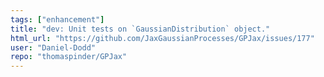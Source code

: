 ```yaml
---
tags: ["enhancement"]
title: "dev: Unit tests on `GaussianDistribution` object."
html_url: "https://github.com/JaxGaussianProcesses/GPJax/issues/177"
user: "Daniel-Dodd"
repo: "thomaspinder/GPJax"
---
```


